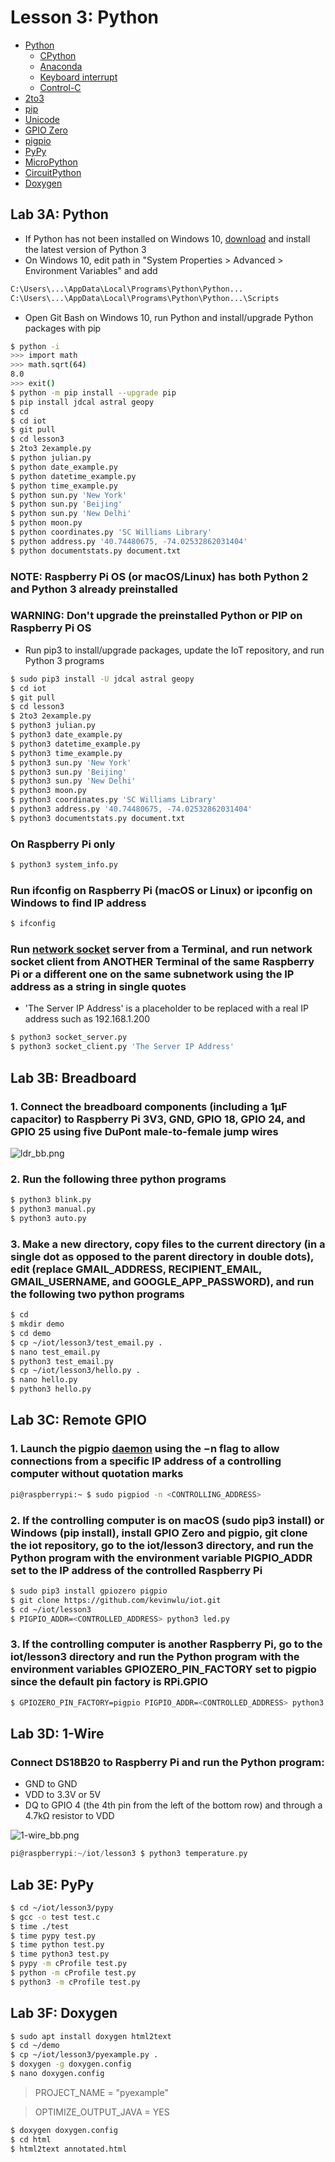 # Lesson 3: Python

* [Python](https://en.wikipedia.org/wiki/Python_(programming_language))
  * [CPython](https://en.wikipedia.org/wiki/CPython)
  * [Anaconda](https://en.wikipedia.org/wiki/Anaconda_(Python_distribution))
  * [Keyboard interrupt](https://en.wikipedia.org/wiki/Keyboard_interrupt)
  * [Control-C](https://en.wikipedia.org/wiki/Control-C)
* [2to3](https://docs.python.org/3/library/2to3.html)
* [pip](https://en.wikipedia.org/wiki/Pip_(package_manager))
* [Unicode](https://en.wikipedia.org/wiki/Unicode)
* [GPIO Zero](https://gpiozero.readthedocs.io/en/stable)
* [pigpio](http://abyz.me.uk/rpi/pigpio)
* [PyPy](https://en.wikipedia.org/wiki/PyPy)
* [MicroPython](https://en.wikipedia.org/wiki/MicroPython)
* [CircuitPython](https://en.wikipedia.org/wiki/CircuitPython)
* [Doxygen](https://en.wikipedia.org/wiki/Doxygen)

## Lab 3A: Python

* If Python has not been installed on Windows 10, [download](https://www.python.org/downloads/windows/) and install the latest version of Python 3
* On Windows 10, edit path in "System Properties > Advanced > Environment Variables" and add 
```sh  
C:\Users\...\AppData\Local\Programs\Python\Python... 
C:\Users\...\AppData\Local\Programs\Python\Python...\Scripts
```
* Open Git Bash on Windows 10, run Python and install/upgrade Python packages with pip
```sh
$ python -i
>>> import math
>>> math.sqrt(64)
8.0
>>> exit()
$ python -m pip install --upgrade pip
$ pip install jdcal astral geopy
$ cd
$ cd iot
$ git pull
$ cd lesson3
$ 2to3 2example.py
$ python julian.py
$ python date_example.py
$ python datetime_example.py
$ python time_example.py
$ python sun.py 'New York'
$ python sun.py 'Beijing'
$ python sun.py 'New Delhi'
$ python moon.py
$ python coordinates.py 'SC Williams Library'
$ python address.py '40.74480675, -74.02532862031404'
$ python documentstats.py document.txt
```
### NOTE: Raspberry Pi OS (or macOS/Linux) has both Python 2 and Python 3 already preinstalled
### WARNING: Don't upgrade the preinstalled Python or PIP on Raspberry Pi OS
* Run pip3 to install/upgrade packages, update the IoT repository, and run Python 3 programs
```sh
$ sudo pip3 install -U jdcal astral geopy
$ cd iot
$ git pull
$ cd lesson3
$ 2to3 2example.py
$ python3 julian.py
$ python3 date_example.py
$ python3 datetime_example.py
$ python3 time_example.py
$ python3 sun.py 'New York'
$ python3 sun.py 'Beijing'
$ python3 sun.py 'New Delhi'
$ python3 moon.py
$ python3 coordinates.py 'SC Williams Library'
$ python3 address.py '40.74480675, -74.02532862031404'
$ python3 documentstats.py document.txt
```
### On Raspberry Pi only
```sh
$ python3 system_info.py
```
### Run ifconfig on Raspberry Pi (macOS or Linux) or ipconfig on Windows to find IP address 
```sh
$ ifconfig
```
### Run [network socket](https://en.wikipedia.org/wiki/Network_socket) server from a Terminal, and run network socket client from ANOTHER Terminal of the same Raspberry Pi or a different one on the same subnetwork using the IP address as a string in single quotes
* 'The Server IP Address' is a placeholder to be replaced with a real IP address such as 192.168.1.200
```sh
$ python3 socket_server.py
$ python3 socket_client.py 'The Server IP Address'
```
## Lab 3B: Breadboard

### 1. Connect the breadboard components (including a 1&mu;F capacitor) to Raspberry Pi 3V3, GND, GPIO 18, GPIO 24, and GPIO 25 using five DuPont male-to-female jump wires

![ldr_bb.png](https://github.com/kevinwlu/iot/blob/master/lesson3/ldr_bb.png)

### 2. Run the following three python programs
```sh
$ python3 blink.py
$ python3 manual.py
$ python3 auto.py
```
### 3. Make a new directory, copy files to the current directory (in a single dot as opposed to the parent directory in double dots), edit (replace GMAIL_ADDRESS, RECIPIENT_EMAIL, GMAIL_USERNAME, and GOOGLE_APP_PASSWORD), and run the following two python programs
```sh
$ cd
$ mkdir demo
$ cd demo
$ cp ~/iot/lesson3/test_email.py .
$ nano test_email.py
$ python3 test_email.py
$ cp ~/iot/lesson3/hello.py .
$ nano hello.py
$ python3 hello.py
```
## Lab 3C: Remote GPIO

### 1. Launch the pigpio [daemon](https://en.wikipedia.org/wiki/Daemon_(computing)) using the −n flag to allow connections from a specific IP address of a controlling computer without quotation marks
```sh
pi@raspberrypi:~ $ sudo pigpiod -n <CONTROLLING_ADDRESS>
```
### 2. If the controlling computer is on macOS (sudo pip3 install) or Windows (pip install), install GPIO Zero and pigpio, git clone the iot repository, go to the iot/lesson3 directory, and run the Python program with the environment variable PIGPIO_ADDR set to the IP address of the controlled Raspberry Pi
```sh
$ sudo pip3 install gpiozero pigpio
$ git clone https://github.com/kevinwlu/iot.git
$ cd ~/iot/lesson3
$ PIGPIO_ADDR=<CONTROLLED_ADDRESS> python3 led.py
```
### 3. If the controlling computer is another Raspberry Pi, go to the iot/lesson3 directory and run the Python program with the environment variables GPIOZERO_PIN_FACTORY set to pigpio since the default pin factory is RPi.GPIO
```sh
$ GPIOZERO_PIN_FACTORY=pigpio PIGPIO_ADDR=<CONTROLLED_ADDRESS> python3 led.py
```
## Lab 3D: 1-Wire

### Connect DS18B20 to Raspberry Pi and run the Python program:

* GND to GND
* VDD to 3.3V or 5V
* DQ to GPIO 4 (the 4th pin from the left of the bottom row) and through a 4.7k&Omega; resistor to VDD

![1-wire_bb.png](https://github.com/kevinwlu/iot/blob/master/lesson3/1-wire_bb.png)

```h
pi@raspberrypi:~/iot/lesson3 $ python3 temperature.py
```

## Lab 3E: PyPy
```sh
$ cd ~/iot/lesson3/pypy
$ gcc -o test test.c
$ time ./test
$ time pypy test.py
$ time python test.py
$ time python3 test.py
$ pypy -m cProfile test.py
$ python -m cProfile test.py
$ python3 -m cProfile test.py
```
## Lab 3F: Doxygen
```sh
$ sudo apt install doxygen html2text
$ cd ~/demo
$ cp ~/iot/lesson3/pyexample.py .
$ doxygen -g doxygen.config
$ nano doxygen.config
```
> PROJECT_NAME           = "pyexample"

> OPTIMIZE_OUTPUT_JAVA   = YES
```sh
$ doxygen doxygen.config
$ cd html
$ html2text annotated.html
```

